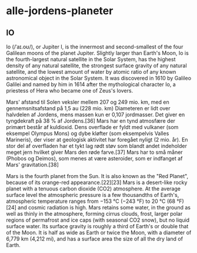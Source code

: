 # alle-jordens-planeter

## IO

Io (/ˈaɪ.oʊ/), or Jupiter I, is the innermost and second-smallest of the four Galilean moons of the planet Jupiter. Slightly larger than Earth's Moon, Io is the fourth-largest natural satellite in the Solar System, has the highest density of any natural satellite, the strongest surface gravity of any natural satellite, and the lowest amount of water by atomic ratio of any known astronomical object in the Solar System. It was discovered in 1610 by Galileo Galilei and named by him in 1614 after the mythological character Io, a priestess of Hera who became one of Zeus's lovers.

Mars' afstand til Solen veksler mellem 207 og 249 mio. km, med en gennemsnitsafstand på 1,5 au (228 mio. km) Diameteren er lidt over halvdelen af Jordens, mens massen kun er 0,107 jordmasser. Det giver en tyngdekraft på 38 % af Jordens.[36] Mars har en tynd atmosfære der primært består af kuldioxid. Dens overflade er fyldt med vulkaner (som eksempel Olympus Mons) og dybe kløfter (som eksempelvis Valles Marineris), der viser at geologisk aktivitet har foregået nyligt (2 mio. år). En stor del af overfladen har et tykt lag rødt støv som blandt andet indeholder meget jern hvilket giver Mars den røde farve.[37] Mars har to små måner (Phobos og Deimos), som menes at være asteroider, som er indfanget af Mars' gravitation.[38]


Mars is the fourth planet from the Sun. It is also known as the "Red Planet", because of its orange-red appearance.[22][23] Mars is a desert-like rocky planet with a tenuous carbon dioxide (CO2) atmosphere. At the average surface level the atmospheric pressure is a few thousandths of Earth's, atmospheric temperature ranges from −153 °C (−243 °F) to 20 °C (68 °F)[24] and cosmic radiation is high. Mars retains some water, in the ground as well as thinly in the atmosphere, forming cirrus clouds, frost, larger polar regions of permafrost and ice caps (with seasonal CO2 snow), but no liquid surface water. Its surface gravity is roughly a third of Earth's or double that of the Moon. It is half as wide as Earth or twice the Moon, with a diameter of 6,779 km (4,212 mi), and has a surface area the size of all the dry land of Earth.